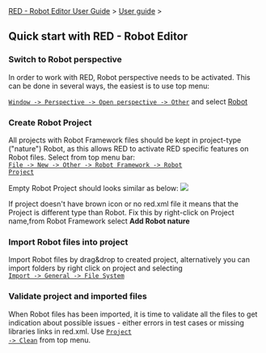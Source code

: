 <html>
<head>
<link href="PLUGINS_ROOT/org.robotframework.ide.eclipse.main.plugin.doc.user/help/style.css" rel="stylesheet" type="text/css"/>
</head>
<body>
<a href="RED/../../../help/index.html">RED - Robot Editor User Guide</a> &gt; <a href="RED/../../../help/user_guide/user_guide.html">User guide</a> &gt; 
<h2>Quick start with RED - Robot Editor</h2>
<h3>Switch to Robot perspective</h3>
In order to work with RED, Robot perspective needs to be activated.
This can be done in several ways, the easiest is to use top menu:<br/>
<code><a class="command" href="javascript:executeCommand('org.eclipse.ui.perspectives.showPerspective()')">
Window -> Perspective -> Open perspective -> Other</a></code> 
and select <a class="command" href="javascript:executeCommand('org.eclipse.ui.perspectives.showPerspective(org.eclipse.ui.perspectives.showPerspective.perspectiveId=org.eclipse.ui.perspectives.RobotPerspective)')">Robot</a></body></html>

### Create Robot Project

All projects with Robot Framework files should be kept in project-type
("nature") Robot, as this allows RED to activate RED specific
features on Robot files. Select from top menu bar:
<code><a class="command" href="javascript:executeCommand('org.eclipse.ui.newWizard(newWizardId=org.robotframework.ide.eclipse.wizards.newRobotProject)')">
File -> New -> Other -> Robot Framework -> Robot Project</a></code>

Empty Robot Project should looks similar as below: 
![](images/simple_project_1.png)

If project doesn't have brown icon or no red.xml file it means that the Project is different type than Robot.
Fix this by right-click on Project name,from Robot Framework select __Add Robot nature__

### Import Robot files into project

Import Robot files by drag&amp;drop to created project, alternatively
you can import folders by right click on project and selecting <code><a class="command" href="javascript:executeCommand('org.eclipse.ui.file.import(importWizardId=org.eclipse.ui.wizards.import.FileSystem)')">
Import -> General -> File System</a></code>

### Validate project and imported files

When Robot files has been imported, it is time to validate all the
files to get indication about possible issues - either errors in test
cases or missing libraries links in red.xml. Use <code><a class="command" href="javascript:executeCommand('org.eclipse.ui.project.buildAll()')">Project -> Clean</a></code> from top menu.